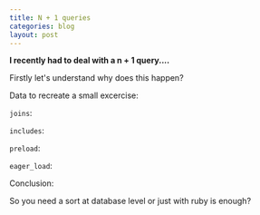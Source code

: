 ```yaml
---
title: N + 1 queries
categories: blog
layout: post
---
```


**I recently had to deal with a n + 1 query....**

Firstly let's understand why does this happen?

Data to recreate a small excercise:

`joins`:

`includes`:

`preload`:

`eager_load`:

Conclusion:

So you need a sort at database level or just with ruby is enough?